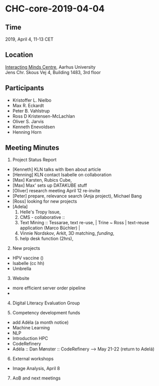 # CHC-core-2019-04-04 #

## Time ##
2019, April 4, 11-13 CET

## Location ##
[Interacting Minds Centre](http://www.au.dk/om/organisation/find-au/bygningskort/?b=1483), Aarhus University  
Jens Chr. Skous Vej 4, Building 1483, 3rd floor

## Participants ##
- Kristoffer L. Nielbo
- Max R. Eckardt
- Peter B. Vahlstrup
- Ross D Kristensen-McLachlan
- Oliver S. Jarvis
- Kenneth Enevoldsen
- Henning Horn

## Meeting Minutes ##

1. Project Status Report
  - [Kenneth] KLN talks with Iben about article
  - [Henning] KLN contact Isabelle on collaboration
  - [Max] Karsten, Rubics Cube,
  - [Max] Max' sets up DATAKUBE stuff
  - [Oliver] research meeting April 12 re-invite
  - [Peter] prepare, relevance search (Anja project), Michael Bang
  - [Ross] looking for new projects
  - [Adela]
      1. Helle's Tropy Issue,
      2. CMS - collaborative ::
      3. Text Mining :: Tessarae, text re-use, | Trine ~ Ross | text-reuse application (Marco Büchler) |
      4. Vinnie Nordskov, Arkit, 3D matching, *funding*,    
      5. help desk function (2hrs),


2. New projects
  - HPV vaccine ()
  - Isabelle (cc hh)
  - Umbrella

3. Website
  - more efficient server order pipeline
  -

4. Digital Literacy Evaluation Group


5. Competency development funds
  - add Adéla (a month notice)
  - Machine Learning
  - NLP
  - Introduction HPC
  - CodeRefinery
  - Adéla :: Dan Mønster :: CodeRefinery --> May 21-22  (return to Adelá)

6. External workshops
  - Image Analysis, April 8

7. AoB and next meetings

